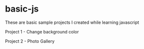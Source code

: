 # basic-js

These are basic sample projects I created while learning javascript

Project 1 - Change background color

Project 2 - Photo Gallery 

